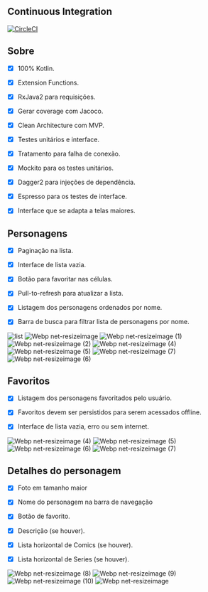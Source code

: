 ## Continuous Integration


[![CircleCI](https://circleci.com/gh/dpedroza/marvel-characters.svg?style=svg)](https://circleci.com/gh/dpedroza/marvel-characters)


## Sobre


- [x] 100% Kotlin.
- [x] Extension Functions.
- [x] RxJava2 para requisições.
- [x] Gerar coverage com Jacoco.
- [x] Clean Architecture com MVP.
- [x] Testes unitários e interface.
- [x] Tratamento para falha de conexão.
- [x] Mockito para os testes unitários.
- [x] Dagger2 para injeções de dependência.
- [x] Espresso para os testes de interface.
- [x] Interface que se adapta a telas maiores.


## Personagens


- [x] Paginação na lista.
- [x] Interface de lista vazia.
- [x] Botão para favoritar nas células.
- [x] Pull-to-refresh para atualizar a lista.
- [x] Listagem dos personagens ordenados por nome.
- [x] Barra de busca para filtrar lista de personagens por nome.


![list](https://user-images.githubusercontent.com/9497411/85237315-4e006280-b3fc-11ea-8276-4a5691c24f50.png)
![Webp net-resizeimage](https://user-images.githubusercontent.com/9497411/85237677-0d561880-b3ff-11ea-82ae-df9fdb2ed002.png)
![Webp net-resizeimage (1)](https://user-images.githubusercontent.com/9497411/85237693-2fe83180-b3ff-11ea-8be5-1646181d3a13.png)
![Webp net-resizeimage (2)](https://user-images.githubusercontent.com/9497411/85237795-cc123880-b3ff-11ea-93fe-54e1d7dd88f4.png)
![Webp net-resizeimage (4)](https://user-images.githubusercontent.com/9497411/85237862-4ba00780-b400-11ea-9154-37fca6922a5b.png)
![Webp net-resizeimage (5)](https://user-images.githubusercontent.com/9497411/85237938-d7b22f00-b400-11ea-87db-ec2f0d15e184.png)
![Webp net-resizeimage (7)](https://user-images.githubusercontent.com/9497411/85237965-07613700-b401-11ea-97c2-0a76dd27f28a.png)
![Webp net-resizeimage (6)](https://user-images.githubusercontent.com/9497411/85237947-ec8ec280-b400-11ea-9774-017edac37029.png)


## Favoritos


- [x] Listagem dos personagens favoritados pelo usuário.
- [x] Favoritos devem ser persistidos para serem acessados offline.
- [x] Interface de lista vazia, erro ou sem internet.


![Webp net-resizeimage (4)](https://user-images.githubusercontent.com/9497411/86542980-d00a8400-bef0-11ea-9f6d-068a7310b42d.png)
![Webp net-resizeimage (5)](https://user-images.githubusercontent.com/9497411/86542981-d13bb100-bef0-11ea-901e-a4539bb33a68.png)
![Webp net-resizeimage (6)](https://user-images.githubusercontent.com/9497411/86542982-d3057480-bef0-11ea-81b8-a5888fd1f286.png)
![Webp net-resizeimage (7)](https://user-images.githubusercontent.com/9497411/86542983-d436a180-bef0-11ea-9659-7a1f63465f29.png)


## Detalhes do personagem


- [x] Foto em tamanho maior 
- [x] Nome do personagem na barra de navegação
- [x] Botão de favorito.
- [x] Descrição (se houver).
- [x] Lista horizontal de Comics (se houver).
- [x] Lista horizontal de Series (se houver).


![Webp net-resizeimage (8)](https://user-images.githubusercontent.com/9497411/86543062-a69e2800-bef1-11ea-9239-bf90ee4d45dc.png)
![Webp net-resizeimage (9)](https://user-images.githubusercontent.com/9497411/86543064-a7cf5500-bef1-11ea-9ca1-7c19105ac245.png)
![Webp net-resizeimage (10)](https://user-images.githubusercontent.com/9497411/86543065-a9991880-bef1-11ea-81c6-8e4464f90e27.png)
![Webp net-resizeimage](https://user-images.githubusercontent.com/9497411/86540189-aeea6900-bed9-11ea-9c6b-4700b22bc319.png)

